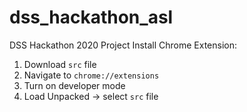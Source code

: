 # dss_hackathon_asl
DSS Hackathon 2020 Project
Install Chrome Extension:
1. Download `src` file
2. Navigate to `chrome://extensions`
3. Turn on developer mode
4. Load Unpacked -> select `src` file

